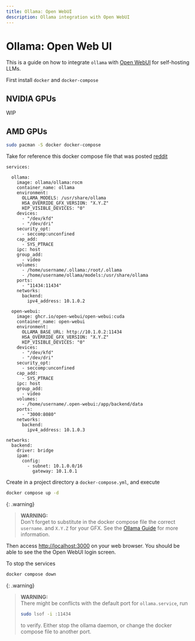 ```yaml
---
title: Ollama: Open WebUI
description: Ollama integration with Open WebUI
---
```


# Ollama: Open Web UI

This is a guide on how to integrate `ollama` with [Open WebUI](https://openwebui.com/) for self-hosting LLMs.

First install `docker` and `docker-compose`

## NVIDIA GPUs

WIP

## AMD GPUs
```bash
sudo pacman -S docker docker-compose
```

Take for reference this docker compose file that was posted [reddit](https://www.reddit.com/r/ollama/comments/1gec1nx/docker_compose_for_amd_users/)
```
services:

  ollama:
    image: ollama/ollama:rocm
    container_name: ollama
    environment:
      OLLAMA_MODELS: /usr/share/ollama
      HSA_OVERRIDE_GFX_VERSION: "X.Y.Z"
      HIP_VISIBLE_DEVICES: "0"
    devices:
      - "/dev/kfd"
      - "/dev/dri"
    security_opt:
      - seccomp:unconfined
    cap_add:
      - SYS_PTRACE
    ipc: host
    group_add:
      - video
    volumes:
      - /home/username/.ollama:/root/.ollama
      - /home/username/ollama/models:/usr/share/ollama
    ports:
      - "11434:11434"
    networks:
      backend:
        ipv4_address: 10.1.0.2

  open-webui:
    image: ghcr.io/open-webui/open-webui:cuda
    container_name: open-webui
    environment:
      OLLAMA_BASE_URL: http://10.1.0.2:11434
      HSA_OVERRIDE_GFX_VERSION: "X.Y.Z"
      HIP_VISIBLE_DEVICES: "0"
    devices:
      - "/dev/kfd"
      - "/dev/dri"
    security_opt:
      - seccomp:unconfined
    cap_add:
      - SYS_PTRACE
    ipc: host
    group_add:
      - video
    volumes:
      - /home/username/.open-webui:/app/backend/data
    ports:
      - "3000:8080"
    networks:
      backend:
        ipv4_address: 10.1.0.3

networks:
  backend:
    driver: bridge
    ipam:
      config:
        - subnet: 10.1.0.0/16
          gateway: 10.1.0.1
```

Create in a project directory a `docker-compose.yml`, and execute
```bash
docker compose up -d
```

{: .warning}
> __WARNING:__  
> Don't forget to substitute in the docker compose file the correct `username`. and `X.Y.Z` for your GFX. See the [Ollama Guide](ollama) for more information.

Then access [http://localhost:3000](http://localhost:3000) on your web browser. You should be able to see the the Open WebUI login screen.

To stop the services
```bash
docker compose down
```

{: .warning}
> __WARNING:__  
> There might be conflicts with the default port for `ollama.service`, run
>```bash
>sudo lsof -i :11434
>```
>to verify. Either stop the ollama daemon, or change the docker compose file to another port.

